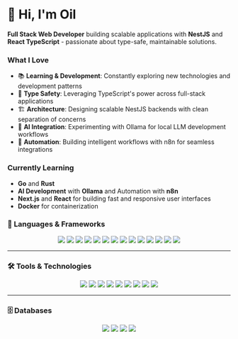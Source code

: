 # 👋 Hi, I'm Oil

**Full Stack Web Developer** building scalable applications with **NestJS** and **React TypeScript** - passionate about type-safe, maintainable solutions.

### What I Love
- 📚 **Learning & Development**: Constantly exploring new technologies and development patterns
- 🎯 **Type Safety**: Leveraging TypeScript's power across full-stack applications
- 🏗️ **Architecture**: Designing scalable NestJS backends with clean separation of concerns  
- 🤖 **AI Integration**: Experimenting with Ollama for local LLM development workflows
- 🔄 **Automation**: Building intelligent workflows with n8n for seamless integrations

### Currently Learning
 - **Go** and **Rust**
 - **AI Development** with **Ollama** and Automation with **n8n**
 - **Next.js** and **React** for building fast and responsive user interfaces
 - **Docker** for containerization

### 🧩 Languages & Frameworks

<div align="center">
  <img src="https://img.shields.io/badge/Node.js-339933?style=for-the-badge&logo=node.js&logoColor=white" />
  <img src="https://img.shields.io/badge/NestJS-E0234E?style=for-the-badge&logo=nestjs&logoColor=white" />
  <img src="https://img.shields.io/badge/React-20232A?style=for-the-badge&logo=react&logoColor=61DAFB" />
  <img src="https://img.shields.io/badge/Angular-DD0031?style=for-the-badge&logo=angular&logoColor=white" />
  <img src="https://img.shields.io/badge/Nuxt.js-00C58E?style=for-the-badge&logo=nuxt.js&logoColor=white" />
  <img src="https://img.shields.io/badge/TypeScript-3178C6?style=for-the-badge&logo=TypeScript&logoColor=FFF" />
  <img src="https://img.shields.io/badge/PHP-777BB4?style=for-the-badge&logo=php&logoColor=white" />
  <img src="https://img.shields.io/badge/CodeIgniter-EF4223?style=for-the-badge&logo=codeigniter&logoColor=white" />
  <img src="https://img.shields.io/badge/Laravel-FF2D20?style=for-the-badge&logo=laravel&logoColor=white" />
  <img src="https://img.shields.io/badge/jQuery-0769AD?style=for-the-badge&logo=jquery&logoColor=white" />
  <img src="https://img.shields.io/badge/Ionic-3880FF?style=for-the-badge&logo=ionic&logoColor=white" />
  <img src="https://img.shields.io/badge/Ant%20Design-0170FE?style=for-the-badge&logo=antdesign&logoColor=white" />
  <img src="https://img.shields.io/badge/.NET-512BD4?style=for-the-badge&logo=dotnet&logoColor=white" />
  <img src="https://img.shields.io/badge/Go-00ADD8?style=for-the-badge&logo=go&logoColor=white" />
</div>

---

### 🛠️ Tools & Technologies

<div align="center">
  <img src="https://img.shields.io/badge/Jest-C21325?style=for-the-badge&logo=jest&logoColor=white" />
  <img src="https://img.shields.io/badge/Puppeteer-40B5A4?style=for-the-badge&logo=puppeteer&logoColor=white" />
  <img src="https://img.shields.io/badge/RabbitMQ-FF6600?style=for-the-badge&logo=rabbitmq&logoColor=white" />
  <img src="https://img.shields.io/badge/Redis-DC382D?style=for-the-badge&logo=redis&logoColor=white" />
  <img src="https://img.shields.io/badge/Docker-2496ED?style=for-the-badge&logo=docker&logoColor=white" />
  <img src="https://img.shields.io/badge/Nginx-009639?style=for-the-badge&logo=nginx&logoColor=white" />
  <img src="https://img.shields.io/badge/IIS-5A5A5A?style=for-the-badge&logo=windows&logoColor=white" />
  <img src="https://img.shields.io/badge/Azure%20DevOps-0078D7?style=for-the-badge&logo=azuredevops&logoColor=white" />
  <img src="https://img.shields.io/badge/Grafana-F46800?style=for-the-badge&logo=grafana&logoColor=white" />
</div>

---

### 🗄️ Databases

<div align="center">
  <img src="https://img.shields.io/badge/MS%20SQL%20Server-CC2927?style=for-the-badge&logo=microsoftsqlserver&logoColor=white" />
  <img src="https://img.shields.io/badge/MySQL-005C84?style=for-the-badge&logo=mysql&logoColor=white" />
  <img src="https://img.shields.io/badge/PostgreSQL-336791?style=for-the-badge&logo=postgresql&logoColor=white" />
  <img src="https://img.shields.io/badge/MongoDB-47A248?style=for-the-badge&logo=mongodb&logoColor=white" />
</div>

